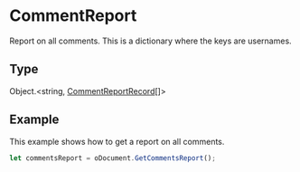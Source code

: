# CommentReport

Report on all comments.
This is a dictionary where the keys are usernames.

## Type

Object.&lt;string, [CommentReportRecord](../../Enumeration/CommentReportRecord.md)[]&gt;



## Example

This example shows how to get a report on all comments.

```javascript editor-docx
let commentsReport = oDocument.GetCommentsReport();
```
